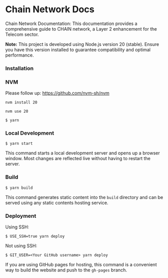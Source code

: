 # Chain Network Docs
Chain Network Documentation: This documentation provides a comprehensive guide to CHAIN network, a Layer 2 enhancement for the Telecom sector.

**Note:** This project is developed using Node.js version 20 (stable). Ensure you have this version installed to guarantee compatibility and optimal performance.

### Installation

### NVM 

Please follow up: https://github.com/nvm-sh/nvm

```
nvm install 20
```
```
nvm use 20
```


```
$ yarn
```

### Local Development

```
$ yarn start
```

This command starts a local development server and opens up a browser window. Most changes are reflected live without having to restart the server.

### Build

```
$ yarn build
```

This command generates static content into the `build` directory and can be served using any static contents hosting service.

### Deployment

Using SSH:

```
$ USE_SSH=true yarn deploy
```

Not using SSH:

```
$ GIT_USER=<Your GitHub username> yarn deploy
```

If you are using GitHub pages for hosting, this command is a convenient way to build the website and push to the `gh-pages` branch.

